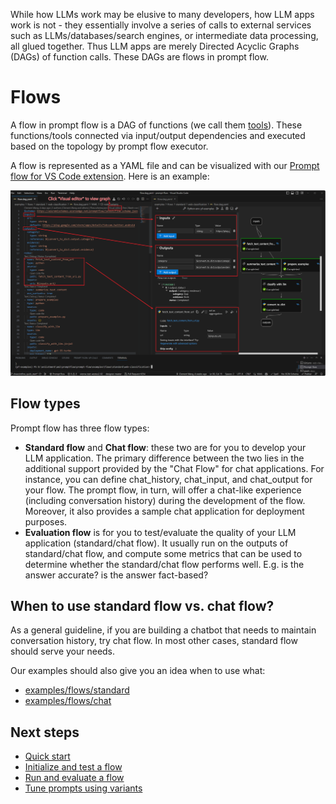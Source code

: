 While how LLMs work may be elusive to many developers, how LLM apps work is not - they essentially involve a series of calls to external services such as LLMs/databases/search engines, or intermediate data processing, all glued together. Thus LLM apps are merely Directed Acyclic Graphs (DAGs) of function calls. These DAGs are flows in prompt flow.

# Flows

A flow in prompt flow is a DAG of functions (we call them [tools](./concept-tools.md)). These functions/tools connected via input/output dependencies and executed based on the topology by prompt flow executor.

A flow is represented as a YAML file and can be visualized with our [Prompt flow for VS Code extension](https://marketplace.visualstudio.com/items?itemName=prompt-flow.prompt-flow). Here is an example:

![flow_dag](../media/how-to-guides/quick-start/flow_dag.png)

## Flow types

Prompt flow has three flow types:

- **Standard flow** and **Chat flow**: these two are for you to develop your LLM application. The primary difference between the two lies in the additional support provided by the "Chat Flow" for chat applications. For instance, you can define chat_history, chat_input, and chat_output for your flow. The prompt flow, in turn, will offer a chat-like experience (including conversation history) during the development of the flow. Moreover, it also provides a sample chat application for deployment purposes.
- **Evaluation flow** is for you to test/evaluate the quality of your LLM application (standard/chat flow). It usually run on the outputs of standard/chat flow, and compute some metrics that can be used to determine whether the standard/chat flow performs well. E.g. is the answer accurate? is the answer fact-based?

## When to use standard flow vs. chat flow?

As a general guideline, if you are building a chatbot that needs to maintain conversation history, try chat flow. In most other cases, standard flow should serve your needs.

Our examples should also give you an idea when to use what:
- [examples/flows/standard](https://github.com/microsoft/promptflow/tree/main/examples/flows/standard)
- [examples/flows/chat](https://github.com/microsoft/promptflow/tree/main/examples/flows/chat)

## Next steps

- [Quick start](../how-to-guides/quick-start.md)
- [Initialize and test a flow](../how-to-guides/develop-a-flow/init-and-test-a-flow.md)
- [Run and evaluate a flow](../how-to-guides/run-and-evaluate-a-flow/index.md)
- [Tune prompts using variants](../how-to-guides/tune-prompts-with-variants.md)